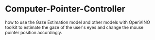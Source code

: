 # Computer-Pointer-Controller
how to use the Gaze Estimation model and other models with OpenVINO toolkit to estimate the gaze of the user's eyes and change the mouse pointer position accordingly.
